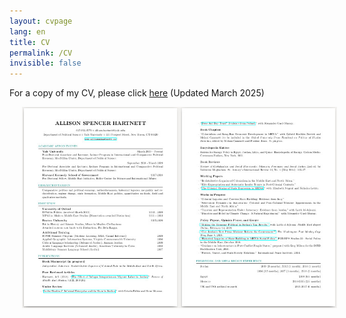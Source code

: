 ```yaml
---
layout: cvpage
lang: en
title: CV
permalink: /CV
invisible: false
---
```


For a copy of my CV, please click [here](/assets/Hartnett_CV_Mar2025.pdf) (Updated March 2025)

<center>
<a href="/assets/Hartnett_CV_Aug2024.pdf" rel="Hartnett CV" style="text-decoration: none">
    <img src="/assets/smallcv.jpg" width="700" hspace="20" />
</a>
</center>


